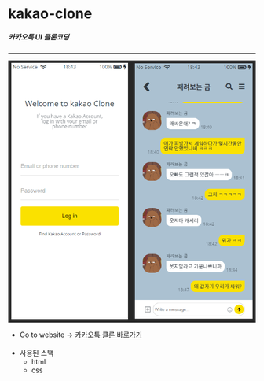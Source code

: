 # kakao-clone

##### 카카오톡 UI 클론코딩

---
<div style="display: flex;">
  <img src="https://github.com/bear-bear-bear/kakao-clone/blob/master/img/preview1.PNG" width="50%" />
  <img src="https://github.com/bear-bear-bear/kakao-clone/blob/master/img/preview2.PNG" width="50%" />
</div>

- Go to website → <a href="https://bear-bear-bear.github.io/kakao-clone/">카카오톡 클론 바로가기</a>
  <br/><br/>
- 사용된 스택
  - html
  - css